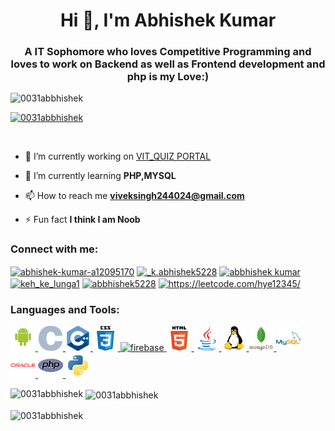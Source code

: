 

<h1 align="center">Hi 👋, I'm Abhishek Kumar</h1>
<h3 align="center">A IT Sophomore who loves Competitive Programming and loves to work on Backend as well as Frontend development and php is my Love:)</h3>

<p align="left"> <img src="https://komarev.com/ghpvc/?username=0031abbhishek&label=Profile%20views&color=0e75b6&style=flat" alt="0031abbhishek" /> </p>

<p align="left"> <a href="https://github.com/ryo-ma/github-profile-trophy"><img src="https://github-profile-trophy.vercel.app/?username=0031abbhishek" alt="0031abbhishek" /></a> </p>

<p align="left"> <a href="https://twitter.com/" target="blank"><img src="https://img.shields.io/twitter/follow/?logo=twitter&style=for-the-badge" alt="" /></a> </p>

- 🔭 I’m currently working on [VIT_QUIZ PORTAL](https://github.com/0031abbhishek/OSP_VIT_QUIZ)

- 🌱 I’m currently learning **PHP,MYSQL**

- 📫 How to reach me **viveksingh244024@gmail.com**

- ⚡ Fun fact **I think I am Noob**

<h3 align="left">Connect with me:</h3>
<p align="left">
<a href="https://linkedin.com/in/abhishek-kumar-a12095170" target="blank"><img align="center" src="https://cdn.jsdelivr.net/npm/simple-icons@3.0.1/icons/linkedin.svg" alt="abhishek-kumar-a12095170" height="30" width="40" /></a>
<a href="https://instagram.com/_k.abhishek5228" target="blank"><img align="center" src="https://cdn.jsdelivr.net/npm/simple-icons@3.0.1/icons/instagram.svg" alt="_k.abhishek5228" height="30" width="40" /></a>
<a href="https://www.youtube.com/c/abbhishek kumar" target="blank"><img align="center" src="https://cdn.jsdelivr.net/npm/simple-icons@3.0.1/icons/youtube.svg" alt="abbhishek kumar" height="30" width="40" /></a>
<a href="https://www.codechef.com/users/keh_ke_lunga1" target="blank"><img align="center" src="https://cdn.jsdelivr.net/npm/simple-icons@3.1.0/icons/codechef.svg" alt="keh_ke_lunga1" height="30" width="40" /></a>
<a href="https://codeforces.com/profile/abbhishek5228" target="blank"><img align="center" src="https://cdn.jsdelivr.net/npm/simple-icons@3.0.1/icons/codeforces.svg" alt="abbhishek5228" height="30" width="40" /></a>
<a href="https://www.leetcode.com/https://leetcode.com/hye12345/" target="blank"><img align="center" src="https://cdn.jsdelivr.net/npm/simple-icons@3.0.1/icons/leetcode.svg" alt="https://leetcode.com/hye12345/" height="30" width="40" /></a>
</p>

<h3 align="left">Languages and Tools:</h3>
<p align="left"> <a href="https://developer.android.com" target="_blank"> <img src="https://raw.githubusercontent.com/devicons/devicon/master/icons/android/android-original-wordmark.svg" alt="android" width="40" height="40"/> </a> <a href="https://www.cprogramming.com/" target="_blank"> <img src="https://raw.githubusercontent.com/devicons/devicon/master/icons/c/c-original.svg" alt="c" width="40" height="40"/> </a> <a href="https://www.w3schools.com/cpp/" target="_blank"> <img src="https://raw.githubusercontent.com/devicons/devicon/master/icons/cplusplus/cplusplus-original.svg" alt="cplusplus" width="40" height="40"/> </a> <a href="https://www.w3schools.com/css/" target="_blank"> <img src="https://raw.githubusercontent.com/devicons/devicon/master/icons/css3/css3-original-wordmark.svg" alt="css3" width="40" height="40"/> </a> <a href="https://firebase.google.com/" target="_blank"> <img src="https://www.vectorlogo.zone/logos/firebase/firebase-icon.svg" alt="firebase" width="40" height="40"/> </a> <a href="https://www.w3.org/html/" target="_blank"> <img src="https://raw.githubusercontent.com/devicons/devicon/master/icons/html5/html5-original-wordmark.svg" alt="html5" width="40" height="40"/> </a> <a href="https://www.java.com" target="_blank"> <img src="https://raw.githubusercontent.com/devicons/devicon/master/icons/java/java-original.svg" alt="java" width="40" height="40"/> </a> <a href="https://www.linux.org/" target="_blank"> <img src="https://raw.githubusercontent.com/devicons/devicon/master/icons/linux/linux-original.svg" alt="linux" width="40" height="40"/> </a> <a href="https://www.mongodb.com/" target="_blank"> <img src="https://raw.githubusercontent.com/devicons/devicon/master/icons/mongodb/mongodb-original-wordmark.svg" alt="mongodb" width="40" height="40"/> </a> <a href="https://www.mysql.com/" target="_blank"> <img src="https://raw.githubusercontent.com/devicons/devicon/master/icons/mysql/mysql-original-wordmark.svg" alt="mysql" width="40" height="40"/> </a> <a href="https://www.oracle.com/" target="_blank"> <img src="https://raw.githubusercontent.com/devicons/devicon/master/icons/oracle/oracle-original.svg" alt="oracle" width="40" height="40"/> </a> <a href="https://www.php.net" target="_blank"> <img src="https://raw.githubusercontent.com/devicons/devicon/master/icons/php/php-original.svg" alt="php" width="40" height="40"/> </a> <a href="https://www.python.org" target="_blank"> <img src="https://raw.githubusercontent.com/devicons/devicon/master/icons/python/python-original.svg" alt="python" width="40" height="40"/> </a> </p>

<p><img align="left" src="https://github-readme-stats.vercel.app/api/top-langs?username=0031abbhishek&show_icons=true&locale=en&layout=compact" alt="0031abbhishek" /></p>

<p>&nbsp;<img align="center" src="https://github-readme-stats.vercel.app/api?username=0031abbhishek&show_icons=true&locale=en" alt="0031abbhishek" /></p>

<p><img align="center" src="https://github-readme-streak-stats.herokuapp.com/?user=0031abbhishek&" alt="0031abbhishek" /></p>
